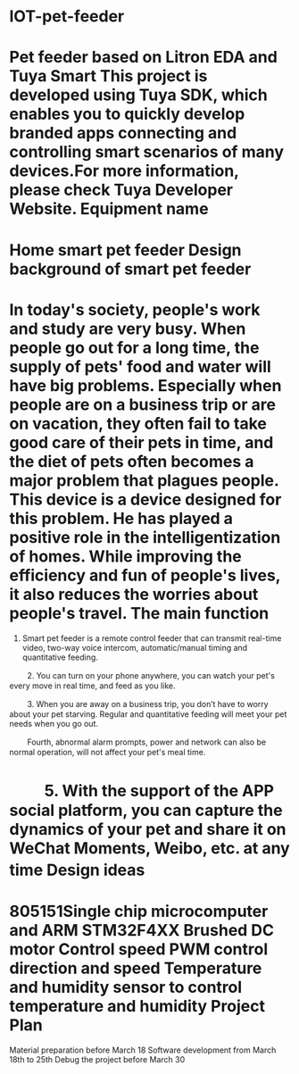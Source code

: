 # IOT-pet-feeder
Pet feeder based on Litron EDA and Tuya Smart
This project is developed using Tuya SDK, which enables you to quickly develop branded apps connecting and controlling smart scenarios of many devices.For more information, please check Tuya Developer Website.
Equipment name
==
Home smart pet feeder
Design background of smart pet feeder
==
In today's society, people's work and study are very busy. When people go out for a long time, the supply of pets' food and water will have big problems. Especially when people are on a business trip or are on vacation, they often fail to take good care of their pets in time, and the diet of pets often becomes a major problem that plagues people. This device is a device designed for this problem. He has played a positive role in the intelligentization of homes. While improving the efficiency and fun of people's lives, it also reduces the worries about people's travel.
The main function
==
1. Smart pet feeder is a remote control feeder that can transmit real-time video, two-way voice intercom, automatic/manual timing and quantitative feeding.

　　 2. You can turn on your phone anywhere, you can watch your pet's every move in real time, and feed as you like.

　　 3. When you are away on a business trip, you don’t have to worry about your pet starving. Regular and quantitative feeding will meet your pet needs when you go out.

　　 Fourth, abnormal alarm prompts, power and network can also be normal operation, will not affect your pet's meal time.

　　 5. With the support of the APP social platform, you can capture the dynamics of your pet and share it on WeChat Moments, Weibo, etc. at any time
Design ideas　　 
==
805151Single chip microcomputer and ARM STM32F4XX Brushed DC motor Control speed PWM control direction and speed Temperature and humidity sensor to control temperature and humidity
Project Plan
==
Material preparation before March 18 
Software development from March 18th to 25th
Debug the project before March 30
